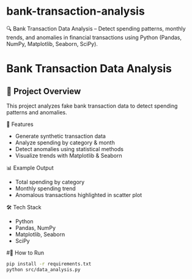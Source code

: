 # bank-transaction-analysis
🔍 Bank Transaction Data Analysis – Detect spending patterns, monthly trends, and anomalies in financial transactions using Python (Pandas, NumPy, Matplotlib, Seaborn, SciPy).

# Bank Transaction Data Analysis

## 📌 Project Overview
This project analyzes fake bank transaction data to detect spending patterns and anomalies.  


🔹 Features
- Generate synthetic transaction data
- Analyze spending by category & month
- Detect anomalies using statistical methods
- Visualize trends with Matplotlib & Seaborn

 📊 Example Output
- Total spending by category
- Monthly spending trend
- Anomalous transactions highlighted in scatter plot

 🛠 Tech Stack
- Python
- Pandas, NumPy
- Matplotlib, Seaborn
- SciPy

#🚀 How to Run
```bash
pip install -r requirements.txt
python src/data_analysis.py
